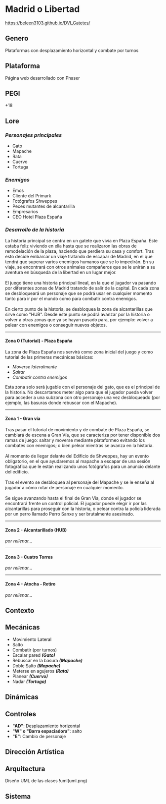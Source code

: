 <h1> Madrid o Libertad</h1>

https://beleen3103.github.io/DVI_Gatetes/

<h2>Genero</h2>
<p>Plataformas con desplazamiento horizontal y combate por turnos</p>

<h2>Plataforma</h2>
<p>Página web desarrollado con Phaser</p>

<h2>PEGI</h2>
<p>+18</p>

<h2>Lore</h2>
<h3><i>Personajes principales</i></h3>
<ul>
  <li>Gato</li>
  <li>Mapache</li>
  <li>Rata</li>
  <li>Cuervo</li>
  <li>Tortuga</li>
</ul>

<h3><i>Enemigos</i></h3>
<ul>
  <li>Emos</li>
  <li>Cliente del Primark</li>
  <li>Fotógrafos Shweppes</li>
  <li>Peces mutantes de alcantarilla</li>
  <li>Empresarios</li>
  <li>CEO Hotel Plaza España</li>
</ul>

<h3><i>Desarrollo de la historia</i></h3>
La historia principal se centra en un gatete que vivía en Plaza España. Este estaba feliz viviendo en ella hasta que se realizaron las obras de remodelación de la plaza, haciendo que perdiera su casa y comfort. Tras esto decide embarcar un viaje tratando de escapar de Madrid, en el que tendrá que superar varios enemigos humanos que se lo impedirán. En su viaje, se encontrará con otros animales compañeros que se le unirán a su aventura en búsqueda de la libertad en un lugar mejor.
<br><br>
El juego tiene una historia principal lineal, en la que el jugador va pasando por diferentes zonas de Madrid tratando de salir de la capital. En cada zona se desbloqueará un personaje que se podrá usar en cualquier momento tanto para ir por el mundo como para combatir contra enemigos.
<br><br>
En cierto punto de la historia, se desbloquea la zona de alcantarillas que sirve como "HUB". Desde este punto se podrá avanzar por la historia o volver a otras zonas que ya se hayan pasado para, por ejemplo: volver a pelear con enemigos o conseguir nuevos objetos.
<br>

<hr>

<h4>Zona 0 (Tutorial) - Plaza España</h4>
La zona de Plaza España nos servirá como zona inicial del juego y como tutorial de las primeras mecánicas básicas:
<ul>
  <li><i>Moverse lateralmente</i></li>
  <li><i>Saltar</i></li>
  <li><i>Combatir contra enemigos</i></li>
</ul>
Esta zona solo será jugable con el personaje del gato, que es el principal de la historia.
No descartamos meter algo para que el jugador pueda volver para acceder a una subzona con otro personaje una vez desbloqueado (por ejemplo, las basuras donde rebuscar con el Mapache).

<hr>

<h4>Zona 1 - Gran vía</h4>
Tras pasar el tutorial de movimiento y de combate de Plaza España, se cambiará de escena a Gran Vía, que se caracteriza por tener disponible dos ramas de juego: saltar y moverse mediante plataformeo evitando los combates con enemigos; o bien pelear mientras se avanza en la historia.
<br><br>
Al momento de llegar delante del Edificio de Shweppes, hay un evento obligatorio, en el que ayudaremos al mapache a escapar de una sesión fotográfica que le están realizando unos fotógrafos para un anuncio delante del edificio.
<br><br>
Tras el evento se desbloquea al personaje del Mapache y se le enseña al jugador a cómo rotar de personaje en cualquier momento.
<br><br>
Se sigue avanzando hasta el final de Gran Vía, donde el jugador se encontrará frente un control policial. El jugador puede elegir ir por las alcantarillas para proseguir con la historia, o pelear contra la policía liderada por un perro llamado Perro Sanxe y ser brutalmente asesinado.

<hr>

<h4>Zona 2 - Alcantarillado (HUB)</h4>
<i>por rellenar...</i>

<hr>

<h4>Zona 3 - Cuatro Torres</h4>
<i>por rellenar...</i>

<hr>

<h4>Zona 4 - Atocha - Retiro</h4>
<i>por rellenar...</i>

<h2>Contexto</h2>
<p></p>

<h2>Mecánicas</h2>
<ul>
  <li>Movimiento Lateral</li>
  <li>Salto</li>
  <li>Combatir (por turnos)</li>
  <li>Escalar pared <i><b>(Gato)</b></i></li>
  <li>Rebuscar en la basura <i><b>(Mapache)</b></i></li>
  <li>Doble Salto <i><b>(Mapache)</b></i></li>
  <li>Meterse en agujeros <i><b>(Rata)</b></i></li>
  <li>Planear <i><b>(Cuervo)</b></i></li>
  <li>Nadar <i><b>(Tortuga)</b></i></li>
</ul>

<h2>Dinámicas</h2>
<p></p>

<h2>Controles</h2>
<ul>
  <li><b>"AD"</b>: Desplazamiento horizontal</li>
  <li><b>"W" o "Barra espaciadora"</b>: salto</li>
  <li><b>"E"</b>: Cambio de personaje</li>
</ul>

<h2>Dirección Artística</h2>
<p></p>

<h2>Arquitectura</h2>
Diseño UML de las clases
!uml(uml.png)


<h2>Sistema</h2>
<p></p>
